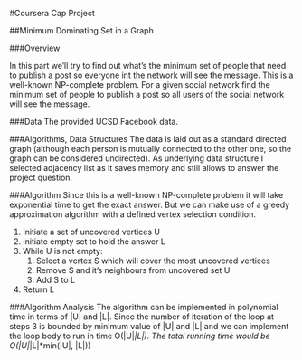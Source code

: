 #Coursera Cap Project

##Minimum Dominating Set in a Graph

###Overview

In this part we’ll try to find out what’s the minimum set of people that need to publish a post so everyone int the network will see the message. This is a well-known NP-complete problem.
For a given social network find the minimum set of people to publish a post so all users of the social network will see the message.

###Data
The provided UCSD Facebook data.

###Algorithms, Data Structures
The data is laid out as a standard directed graph (although each person is mutually connected to the other one, so the graph can be considered undirected). As underlying data structure I selected adjacency list as it saves memory and still allows to answer the project question.

###Algorithm
Since this is a well-known NP-complete problem it will take exponential time to get the exact answer. But we can make use of a greedy approximation algorithm with a defined vertex selection condition.

1. Initiate a set of uncovered vertices U
2. Initiate empty set to hold the answer L
3. While U is not empty:
    1. Select a vertex S which will cover the most uncovered vertices
    2. Remove S and it’s neighbours from uncovered set U
    3. Add S to L
4. Return L

###Algorithm Analysis
The algorithm can be implemented in polynomial time in terms of |U| and |L|. Since the number of iteration of the loop at steps 3 is bounded by minimum value of |U| and |L| and we can implement the loop body to run in time O(|U|*|L|). The total running time would be O(|U|*|L|*min(|U|, |L|))


